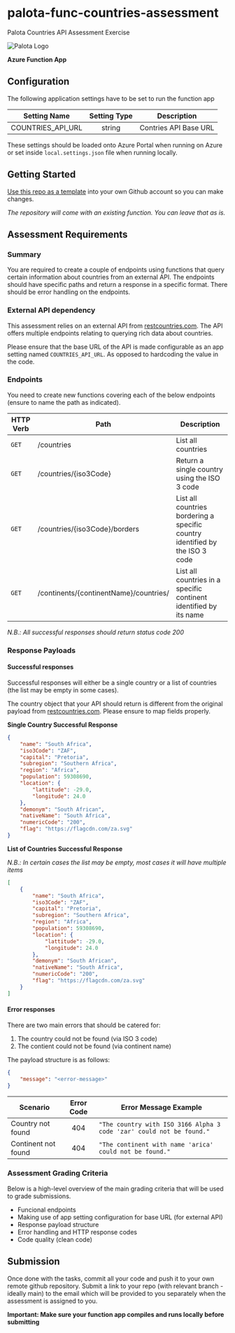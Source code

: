 # palota-func-countries-assessment

Palota Countries API Assessment Exercise

![Palota Logo](https://palota.co.za/assets/images/meta/og-image.png)

**Azure Function App**

## Configuration

The following application settings have to be set to run the function app

| Setting Name            |  Setting Type  | Description                     |
|-------------------------|:--------------:|---------------------------------|
| COUNTRIES_API_URL       | string         | Contries API Base URL           |



These settings should be loaded onto Azure Portal when running on Azure or set inside `local.settings.json` file when running locally.

## Getting Started

[Use this repo as a template](https://github.com/PalotaCompany/palota-func-countries-assessment/generate)  into your own Github account so you can make changes.

*The repository will come with an existing function. You can leave that as is.*

## Assessment Requirements

### Summary
You are required to create a couple of endpoints using functions that query certain information about countries from an external API. The endpoints should have specific paths and return a response in a specific format. There should be error handling on the endpoints.

### External API dependency
This assessment relies on an external API from [restcountries.com](https://restcountries.com/). The API offers multiple endpoints relating to querying rich data about countries.

Please ensure that the base URL of the API is made configurable as an app setting named `COUNTRIES_API_URL`. As opposed to hardcoding the value in the code.

### Endpoints

You need to create new functions covering each of the below endpoints (ensure to name the path as indicated).

| HTTP Verb | Path                          | Description
|-----------|-------------------------------|-------------------------------------------------|
| `GET`     | /countries                    | List all countries                              |
| `GET`     | /countries/{iso3Code}         | Return a single country using the ISO 3 code    |
| `GET`     | /countries/{iso3Code}/borders | List all countries bordering a specific country identified by the ISO 3 code  |
| `GET`     | /continents/{continentName}/countries/ | List all countries in a specific continent identified by its name  |

*N.B.: All successful responses should return status code 200*

### Response Payloads

#### Successful responses

Successful responses will either be a single country or a list of countries (the list may be empty in some cases).

The country object that your API should return is different from the original payload from [restcountries.com](https://restcountries.com/#api-endpoints-v2-response-example). Please ensure to map fields properly.

**Single Country Successful Response**
```json
{
    "name": "South Africa",
    "iso3Code": "ZAF",
    "capital": "Pretoria",
    "subregion": "Southern Africa",
    "region": "Africa",
    "population": 59308690,
    "location": {
        "lattitude": -29.0,
        "longitude": 24.0
    },
    "demonym": "South African",
    "nativeName": "South Africa",
    "numericCode": "200",
    "flag": "https://flagcdn.com/za.svg"
}
```


**List of Countries Successful Response**

*N.B.: In certain cases the list may be empty, most cases it will have multiple items*
```json
[
    {
        "name": "South Africa",
        "iso3Code": "ZAF",
        "capital": "Pretoria",
        "subregion": "Southern Africa",
        "region": "Africa",
        "population": 59308690,
        "location": {
            "lattitude": -29.0,
            "longitude": 24.0
        },
        "demonym": "South African",
        "nativeName": "South Africa",
        "numericCode": "200",
        "flag": "https://flagcdn.com/za.svg"
    }
]
```

#### Error responses

There are two main errors that should be catered for:

1. The country could not be found (via ISO 3 code)
2. The contient could not be found (via continent name)

The payload structure is as follows:
```json
{
    "message": "<error-message>"
}
```

| Scenario | Error Code   | Error Message Example |
|----------|:------------:|------------------|
| Country not found | 404 | `"The country with ISO 3166 Alpha 3 code 'zar' could not be found."` |
| Continent not found| 404 | `"The continent with name 'arica' could not be found."` |


### Assessment Grading Criteria
Below is a high-level overview of the main grading criteria that will be used to grade submissions. 
- Funcional endpoints
- Making use of app setting configuration for base URL (for external API)
- Response payload structure
- Error handling and HTTP response codes
- Code quality (clean code)


## Submission
Once done with the tasks, commit all your code and push it to your own remote github repository. Submit a link to your repo (with relevant branch - ideally main) to the email which will be provided to you separately when the assessment is assigned to you. 

**Important: Make sure your function app compiles and runs locally before submitting**



